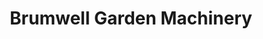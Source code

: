 ---
title: "Brumwell Garden Machinery"
url: /tenby/brumwell-garden-machinery/
shop: garden machinery
---